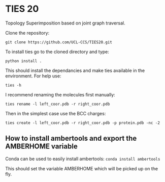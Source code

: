 # TIES 20
Topology Superimposition based on joint graph traversal. 

Clone the repository:

`git clone https://github.com/UCL-CCS/TIES20.git`

To install ties go to the cloned directory and type:   

`python install .` 

This should install the dependancies and make 
ties available in the environment. For help use: 

`ties -h`

I recommend renaming the molecules first manually:

`ties rename -l left_coor.pdb -r right_coor.pdb`

Then in the simplest case use the BCC charges:

`ties create -l left_coor.pdb -r right_coor.pdb -p protein.pdb -nc -2`


## How to install ambertools and export the AMBERHOME variable

Conda can be used to easily install ambertools:
`conda install ambertools`

This should set the variable AMBERHOME which will be picked up on the fly. 
